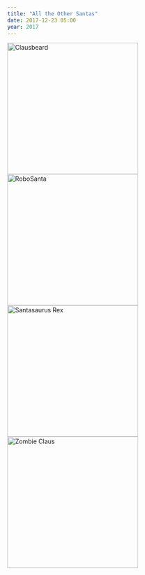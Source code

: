 ```yaml
---
title: "All the Other Santas"
date: 2017-12-23 05:00
year: 2017
---
```


<div class="row">
  <div class="col-3">
    <img src="{{'/files/2017/12/clausbeard.png' | relative_url}}" width="300px" alt="Clausbeard" class="centered" width="80%">
  </div>
  <div class="col-3">
    <img src="{{'/files/2017/12/robo-santa.png' | relative_url}}" width="300px" alt="RoboSanta" class="centered" width="80%">
  </div>
  <div class="col-3">
    <img src="{{'/files/2017/12/santasaurus.png' | relative_url}}" width="300px" alt="Santasaurus Rex" class="centered" width="80%">
  </div>
  <div class="col-3">
    <img src="{{'/files/2017/12/zombie-claus.png' | relative_url}}" width="300px" alt="Zombie Claus" class="centered" width="80%">
  </div>
</div>
